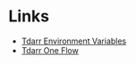 # Links
 - [Tdarr Environment Variables](https://docs.tdarr.io/docs/installation/variables)
 - [Tdarr One Flow](https://github.com/samssausages/Tdarr-One-Flow/tree/main)
